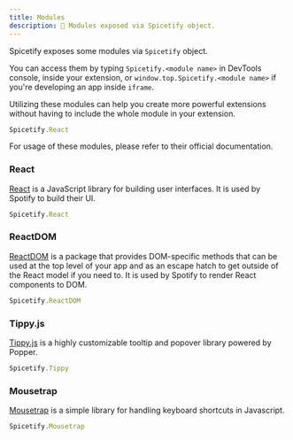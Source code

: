```yaml
---
title: Modules
description: 🧩 Modules exposed via Spicetify object.
---
```


Spicetify exposes some modules via `Spicetify` object.

You can access them by typing `Spicetify.<module name>` in DevTools console, inside your extension, or `window.top.Spicetify.<module name>` if you're developing an app inside `iframe`.

Utilizing these modules can help you create more powerful extensions without having to include the whole module in your extension.

```js
Spicetify.React
```

For usage of these modules, please refer to their official documentation.

### React

[React](https://reactjs.org/) is a JavaScript library for building user interfaces. It is used by Spotify to build their UI.

```js
Spicetify.React
```

### ReactDOM

[ReactDOM](https://reactjs.org/docs/react-dom.html) is a package that provides DOM-specific methods that can be used at the top level of your app and as an escape hatch to get outside of the React model if you need to. It is used by Spotify to render React components to DOM.

```js
Spicetify.ReactDOM
```

### Tippy.js

[Tippy.js](https://atomiks.github.io/tippyjs/) is a highly customizable tooltip and popover library powered by Popper.

```js
Spicetify.Tippy
```

### Mousetrap

[Mousetrap](https://craig.is/killing/mice) is a simple library for handling keyboard shortcuts in Javascript.

```js
Spicetify.Mousetrap
```
